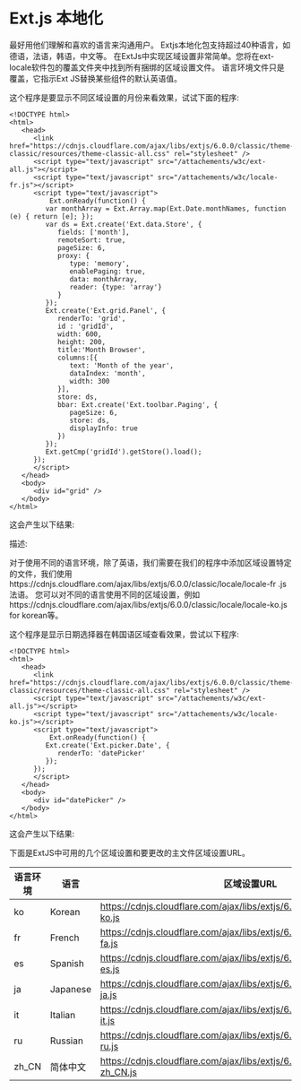 # Ext.js 本地化



最好用他们理解和喜欢的语言来沟通用户。 Extjs本地化包支持超过40种语言，如德语，法语，韩语，中文等。
 在ExtJs中实现区域设置非常简单。您将在ext-locale软件包的覆盖文件夹中找到所有捆绑的区域设置文件。 语言环境文件只是覆盖，它指示Ext JS替换某些组件的默认英语值。

这个程序是要显示不同区域设置的月份来看效果，试试下面的程序:

```
<!DOCTYPE html>
<html>
   <head>
      <link href="https://cdnjs.cloudflare.com/ajax/libs/extjs/6.0.0/classic/theme-classic/resources/theme-classic-all.css" rel="stylesheet" />
      <script type="text/javascript" src="/attachements/w3c/ext-all.js"></script>
      <script type="text/javascript" src="/attachements/w3c/locale-fr.js"></script>
      <script type="text/javascript">
          Ext.onReady(function() {
         var monthArray = Ext.Array.map(Ext.Date.monthNames, function (e) { return [e]; });
         var ds = Ext.create('Ext.data.Store', {
            fields: ['month'],
            remoteSort: true,
            pageSize: 6,
            proxy: {
               type: 'memory',
               enablePaging: true,
               data: monthArray,
               reader: {type: 'array'}
            }
         });
         Ext.create('Ext.grid.Panel', {
            renderTo: 'grid',
            id : 'gridId',
            width: 600,
            height: 200,
            title:'Month Browser',
            columns:[{
               text: 'Month of the year',
               dataIndex: 'month',
               width: 300
            }],
            store: ds,
            bbar: Ext.create('Ext.toolbar.Paging', {
               pageSize: 6,
               store: ds,
               displayInfo: true
            })
         }); 
         Ext.getCmp('gridId').getStore().load();
      });
      </script>
   </head>
   <body>
      <div id="grid" />
   </body>
</html>
```

这会产生以下结果:

描述:

对于使用不同的语言环境，除了英语，我们需要在我们的程序中添加区域设置特定的文件，我们使用https://cdnjs.cloudflare.com/ajax/libs/extjs/6.0.0/classic/locale/locale-fr .js法语。 您可以对不同的语言使用不同的区域设置，例如https://cdnjs.cloudflare.com/ajax/libs/extjs/6.0.0/classic/locale/locale-ko.js for korean等。

这个程序是显示日期选择器在韩国语区域查看效果，尝试以下程序:

```
<!DOCTYPE html>
<html>
   <head>
      <link href="https://cdnjs.cloudflare.com/ajax/libs/extjs/6.0.0/classic/theme-classic/resources/theme-classic-all.css" rel="stylesheet" />
      <script type="text/javascript" src="/attachements/w3c/ext-all.js"></script>
      <script type="text/javascript" src="/attachements/w3c/locale-ko.js"></script>
      <script type="text/javascript">
          Ext.onReady(function() {
         Ext.create('Ext.picker.Date', {
            renderTo: 'datePicker'
         });
      });
      </script>
   </head>
   <body>
      <div id="datePicker" />
   </body>
</html>
```

这会产生以下结果:

下面是ExtJS中可用的几个区域设置和要更改的主文件区域设置URL。



| 语言环境 | 语言     | 区域设置URL                                                  |
| -------- | -------- | ------------------------------------------------------------ |
| ko       | Korean   | https://cdnjs.cloudflare.com/ajax/libs/extjs/6.0.0/classic/locale/locale-ko.js |
| fr       | French   | https://cdnjs.cloudflare.com/ajax/libs/extjs/6.0.0/classic/locale/locale-fa.js |
| es       | Spanish  | https://cdnjs.cloudflare.com/ajax/libs/extjs/6.0.0/classic/locale/locale-es.js |
| ja       | Japanese | https://cdnjs.cloudflare.com/ajax/libs/extjs/6.0.0/classic/locale/locale-ja.js |
| it       | Italian  | https://cdnjs.cloudflare.com/ajax/libs/extjs/6.0.0/classic/locale/locale-it.js |
| ru       | Russian  | https://cdnjs.cloudflare.com/ajax/libs/extjs/6.0.0/classic/locale/locale-ru.js |
| zh_CN    | 简体中文 | https://cdnjs.cloudflare.com/ajax/libs/extjs/6.0.0/classic/locale/locale-zh_CN.js |